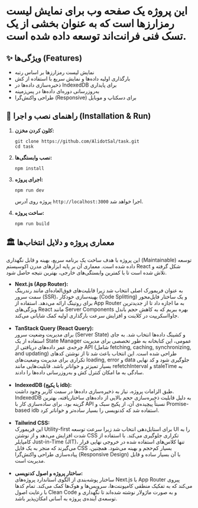 <h1>این پروژه یک صفحه وب برای نمایش لیست رمزارزها است که به عنوان بخشی از یک تسک فنی فرانت‌اند توسعه داده شده است.</h1>

<h2>✨ ویژگی‌ها (Features)</h2>
<ul>
  <li>نمایش لیست رمزارزها بر اساس رتبه</li>
  <li>بارگذاری اولیه داده‌ها و نمایش سریع با استفاده از کش</li>
  <li>ذخیره‌سازی داده‌ها در IndexedDB برای پایداری</li>
  <li>به‌روزرسانی دوره‌ای داده‌ها در پس‌زمینه</li>
  <li>طراحی واکنش‌گرا (Responsive) برای دسکتاپ و موبایل</li>
</ul>

<h2>🚀 راهنمای نصب و اجرا (Installation & Run)</h2>
<ol>
  <li><strong>کلون کردن مخزن:</strong><br>
    <pre><code>git clone https://github.com/AlidotSal/task.git
cd task</code></pre>
  </li>
  <li><strong>نصب وابستگی‌ها:</strong><br>
    <pre><code>npm install</code></pre>
  </li>
  <li><strong>اجرای پروژه:</strong><br>
    <pre><code>npm run dev</code></pre>
    <p>پروژه روی آدرس <code>http://localhost:3000</code> اجرا خواهد شد.</p>
  </li>
  <li><strong>ساخت پروژه:</strong><br>
    <pre><code>npm run build</code></pre>
  </li>
</ol>

<h2>🏛️ معماری پروژه و دلایل انتخاب‌ها</h2>

<p>این پروژه با هدف ساخت یک برنامه سریع، بهینه و قابل نگهداری (Maintainable) توسعه داده شده است. معماری آن بر پایه ابزارهای مدرن اکوسیستم React شکل گرفته و تلاش شده است تا با کمترین وابستگی‌های خارجی، بهترین نتیجه حاصل شود.</p>

<ul>
  <li>
    <strong>‏Next.js (App Router):</strong><br>
    به عنوان فریمورک اصلی انتخاب شد زیرا قابلیت‌های فوق‌العاده‌ای مانند رندرینگ سمت سرور (SSR)، بهینه‌سازی خودکار (Code Splitting) و یک ساختار فایل‌محور برای روتینگ ارائه می‌دهد. استفاده از App Router به ما اجازه داد تا از جدیدترین ویژگی‌های React مانند Server Components بهره ببریم که به کاهش حجم باندل جاوااسکریپت در کلاینت و افزایش سرعت بارگذاری اولیه کمک شایانی می‌کند.
  </li>
  <br>
  <li>
    <strong>‏TanStack Query (React Query):</strong><br>
    برای مدیریت وضعیت سرور (Server State) و کشینگ داده‌ها انتخاب شد. به جای استفاده از یک State Manager عمومی، این کتابخانه به طور تخصصی برای مدیریت چرخه‌ی عمر داده‌های دریافتی از API (شامل fetching, caching, synchronizing, and updating) طراحی شده است. این انتخاب باعث شد تا از نوشتن کدهای تکراری برای مدیریت وضعیت‌های loading, error و data جلوگیری شود و کد نهایی بسیار تمیزتر و خواناتر باشد. قابلیت‌هایی مانند refetchInterval و staleTime به سادگی به ما امکان کنترل کش و به‌روزرسانی داده‌ها را دادند.
  </li>
  <br>
  <li>
    <strong>‏IndexedDB (با پکیج idb):</strong><br>
    طبق الزامات پروژه، نیاز به ذخیره‌سازی داده‌ها در سمت کاربر وجود داشت. IndexedDB به دلیل قابلیت ذخیره‌سازی حجم بالایی از داده‌های ساختاریافته، بهترین گزینه بود. برای ساده‌سازی کار با API نسبتاً پیچیده‌ی آن، از پکیج سبک و Promise-based idb استفاده شد که کدنویسی را بسیار ساده‌تر و خواناتر کرد.
  </li>
  <br>
  <li>
    <strong>‏Tailwind CSS:</strong><br>
    این فریمورک Utility-first برای استایل‌دهی انتخاب شد زیرا سرعت توسعه UI را به شدت افزایش می‌دهد و از نوشتن CSS تکراری جلوگیری می‌کند. با استفاده از کامپایلر Just-in-Time (JIT)، تنها کلاس‌های استفاده شده در خروجی نهایی قرار می‌گیرند که منجر به یک فایل CSS بسیار کم‌حجم و بهینه می‌شود. همچنین، پیاده‌سازی طراحی واکنش‌گرا (Responsive Design) با آن بسیار ساده و قابل مدیریت است.
  </li>
  <br>
  <li>
    <strong>‏ساختار پروژه و اصول کدنویسی:</strong><br>
    ساختار پوشه‌بندی از الگوی استاندارد پروژه‌های Next.js با App Router پیروی می‌کند که به تفکیک منطقی کامپوننت‌ها، سرویس‌ها و هوک‌ها کمک می‌کند. تمام کدها با رعایت اصول Clean Code و به صورت ماژولار نوشته شده‌اند تا نگهداری و توسعه‌ی آینده‌ی پروژه به آسانی امکان‌پذیر باشد.
  </li>
</ul>
